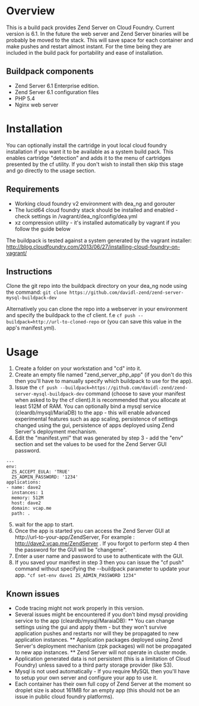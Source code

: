 # Overview

This is a build pack provides Zend Server on Cloud Foundry. Current version is 6.1. In the future the web server and Zend Server binaries will be probably be moved to the stack. This will save space for each container and make pushes and restart almost instant. For the time being they are included in the build pack for portability and ease of installation.

## Buildpack components

* Zend Server 6.1 Enterprise edition.
* Zend Server 6.1 configuration files
* PHP 5.4
* Nginx web server


# Installation
You can optionally install the cartridge in yout local cloud foundry installation if you want it to be available as a system build pack. This enables cartridge "detection" and adds it to the menu of cartridges presented by the cf utility. If you don't wish to install then skip this stage and go directly to the usage section.

## Requirements
* Working cloud foundry v2 environment with dea_ng and gorouter
* The lucid64 cloud foundry stack should be installed and enabled - check settings in /vagrant/dea_ng/config/dea.yml
* xz compression utility - it's installed automatically by vagrant if you follow the guide below

The buildpack is tested against a system generated by the vagrant installer: http://blog.cloudfoundry.com/2013/06/27/installing-cloud-foundry-on-vagrant/

## Instructions
Clone the git repo into the buildpack directory on your dea_ng node using the command:
`git clone https://github.com/davidl-zend/zend-server-mysql-buildpack-dev`

Alternatively you can clone the repo into a webserver in your environment and specify the buildpack to the cf client. 
f.e  `cf push --buildpack=http://url-to-cloned-repo` or   (you can save this value in the app's manifest.yml).

# Usage
1. Create a folder on your workstation and "cd" into it.
2. Create an empty file named "zend_server_php_app" (if you don't do this then you'll have to manually specify which buildpack to use for the app).
3. Issue the `cf push --buildpack=https://github.com/davidl-zend/zend-server-mysql-buildpack-dev` command (choose to save your manifest when asked to by the cf client).It is recommended that you allocate at least 512M of RAM. You can optionally bind a mysql service (cleardb/mysql/MariaDB) to the app - this will enable advanced experimental features such as app scaling, persistence of settings changed using the gui, persistence of apps deployed using Zend Server's deployment mechanism.
4. Edit the "manifest.yml" that was generated by step 3 - add the "env" section and set the values to be used for the Zend Server GUI password.

```
---
env:
  ZS_ACCEPT_EULA: 'TRUE'
  ZS_ADMIN_PASSWORD: '1234'
applications:
- name: dave2
  instances: 1
  memory: 512M
  host: dave2
  domain: vcap.me
  path: .
```

5. wait for the app to start.
5. Once the app is started you can access the Zend Server GUI at http://url-to-your-app/ZendServer, For example : http://dave2.vcap.me/ZendServer . If you forgot to perform step 4 then the password for the GUI will be "changeme".
6. Enter a user name and password to use to authenticate with the GUI.
7. If you saved your manifest in step 3 then you can issue the "cf push" command without specifying the --buildpack parameter to update your app.
`"cf set-env dave1 ZS_ADMIN_PASSWORD 1234"`

## Known issues
* Code tracing might not work properly in this version.
* Several issues might be encountered if you don't bind mysql providing service to the app (cleardb/mysql/MaraiaDB):
** You can change settings using the gui and apply them - but they won't survive application pushes and restarts nor will they be propagated to new application instances.
** Application packages deployed using Zend Server's deployment mechanism (zpk packages) will not be propagated to new app instances.
** Zend Server will not operate in cluster mode.
* Application generated data is not persistent (this is a limitation of Cloud Foundry) unless saved to a third party storage provider (like S3). 
* Mysql is not used automatically - If you require MySQL then you'll have to setup your own server and configure your app to use it.
* Each container has their own full copy of Zend Server at the moment so droplet size is about 161MB for an empty app (this should not be an issue in public cloud foundry platforms).

